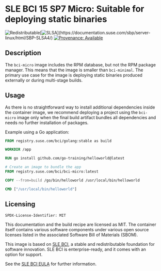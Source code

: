 # SLE BCI 15 SP7 Micro: Suitable for deploying static binaries
![Redistributable](https://img.shields.io/badge/Redistributable-Yes-green)[![SLSA](https://img.shields.io/badge/SLSA_(v1.0)-Build_L3-Green)](https://documentation.suse.com/sbp/server-linux/html/SBP-SLSA4/)
[![Provenance: Available](https://img.shields.io/badge/Provenance-Available-Green)](https://documentation.suse.com/container/all/html/Container-guide/index.html#container-verify)

## Description

The `bci-micro` image includes the RPM database, but not the RPM package
manager. This means that the image is smaller than `bci-minimal`. The primary
use case for the image is deploying static binaries produced externally or
during multi-stage builds.


## Usage

As there is no straightforward way to install additional
dependencies inside the container image, we recommend deploying a project
using the `bci-micro` image only when the final build artifact bundles all
dependencies and needs no further installation of packages.

Example using a Go application:

```Dockerfile
FROM registry.suse.com/bci/golang:stable as build

WORKDIR /app

RUN go install github.com/go-training/helloworld@latest

# Create an image to bundle the app
FROM registry.suse.com/bci/bci-micro:latest

COPY --from=build /go/bin/helloworld /usr/local/bin/helloworld

CMD ["/usr/local/bin/helloworld"]
```


## Licensing

`SPDX-License-Identifier: MIT`

This documentation and the build recipe are licensed as MIT.
The container itself contains various software components under various open source licenses listed in the associated
Software Bill of Materials (SBOM).

This image is based on [SLE BCI](https://opensource.suse.com/bci/), a stable and redistributable foundation for software innovation. SLE BCI is enterprise-ready, and it comes with an option for support.

See the [SLE BCI EULA](https://www.suse.com/licensing/eula/#bci) for further information.
